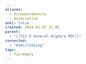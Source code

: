 ```yaml
---
aliases:
  - Ассоциативность
  - Associative
anki: false
created: 2024-01-07 21:05
parent:
  - "[[512.5 General Algebra MOC]]"
connected:
  - "#обс/linking"
tags:
  - fix/empty
---
```
















